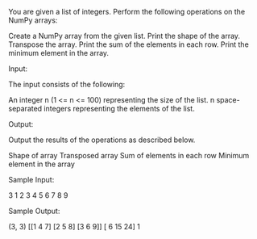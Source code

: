 You are given a list of integers. Perform the following operations on the NumPy arrays:

Create a NumPy array from the given list.
Print the shape of the array.
Transpose the array.
Print the sum of the elements in each row.
Print the minimum element in the array.

Input:

The input consists of the following:

An integer n (1 <= n <= 100) representing the size of the list. n space-separated integers representing the elements of the list.

Output:

Output the results of the operations as described below.

Shape of array
Transposed array
Sum of elements in each row
Minimum element in the array

Sample Input:

3
1 2 3
4 5 6
7 8 9

Sample Output:

(3, 3)
[[1 4 7]
[2 5 8]
[3 6 9]]
[ 6 15 24]
1